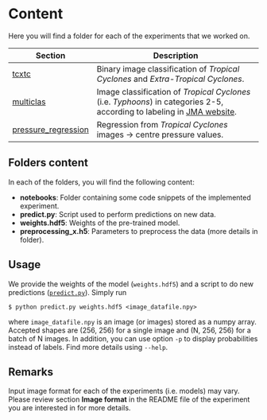 # Content

Here you will find a folder for each of the experiments that we worked on. 

| **Section**                                   | **Description**                                                                                                                                                                                                   |
|-----------------------------------------------|-------------------------------------------------------------------------------------------------------------------------------------------------------------------------------------------------------------------|
| [tcxtc](tcxtc)                                | Binary image classification of *Tropical Cyclones* and *Extra-Tropical Cyclones*.                                                                                                                                 |                                                                                                                                                |
| [multiclas](multiclass)                       | Image classification of *Tropical Cyclones* (i.e. *Typhoons*) in categories 2-5, according to labeling in [JMA website](http://www.jma.go.jp/jma/jma-eng/jma-center/rsmc-hp-pub-eg/Besttracks/e_format_bst.html). |
| [pressure_regression](pressure_regression)    | Regression from *Tropical Cyclones* images -> centre pressure values.                                                                      |


## Folders content
In each of the folders, you will find the following content:

- **notebooks**: Folder containing some code snippets of the implemented 
experiment.
- **predict.py**: Script used to perform predictions on new data.
- **weights.hdf5**: Weights of the pre-trained model.
- **preprocessing_x.h5**: Parameters to preprocess the data (more details in 
folder).

## Usage

We provide the weights of the model (`weights.hdf5`) and a script to do new 
predictions ([`predict.py`](predict.py)). Simply run

```
$ python predict.py weights.hdf5 <image_datafile.npy>
```

where `image_datafile.npy` is an image (or images) stored as a numpy array. 
Accepted shapes are (256, 256) for a single image and (N, 256, 256) for a 
batch of N images. In addition, you can use option `-p` to display 
probabilities instead of labels. Find more details using `--help`.

## Remarks

Input image format for each of the experiments (i.e. models) may vary. Please 
review section **Image format** in the README file of the experiment you are 
interested in for more details.



